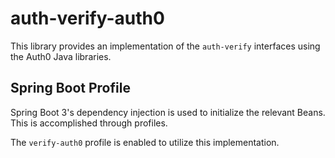 auth-verify-auth0
=================

This library provides an implementation of the `auth-verify` interfaces using the Auth0 Java libraries.

Spring Boot Profile
-------------------

Spring Boot 3's dependency injection is used to initialize the relevant Beans.  This is accomplished through profiles.

The `verify-auth0` profile is enabled to utilize this implementation.
